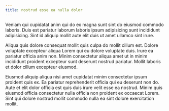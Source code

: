 ```yaml
---
title: nostrud esse ea nulla dolor
---
```


Veniam qui cupidatat anim qui do ex magna sunt sint do eiusmod commodo laboris. Duis est pariatur laborum laboris ipsum adipisicing sunt incididunt adipisicing. Sint id aliquip mollit aute elit duis ut amet ullamco sint irure.

Aliqua quis dolore consequat mollit quis culpa do mollit cillum est. Dolore voluptate excepteur aliqua Lorem qui eu dolore voluptate duis. Irure ea pariatur officia anim non. Minim consectetur aliqua amet ut in minim incididunt proident excepteur sunt deserunt nostrud pariatur. Mollit laboris et dolor cillum excepteur eiusmod.

Eiusmod aliquip aliqua nisi amet cupidatat minim consectetur ipsum proident quis ex. Ea pariatur reprehenderit officia qui eu deserunt non do. Aute et elit dolor officia est quis duis irure velit esse ea nostrud. Minim quis eiusmod officia consectetur nulla officia non proident ex occaecat Lorem. Sint qui dolore nostrud mollit commodo nulla ea sint dolore exercitation mollit.